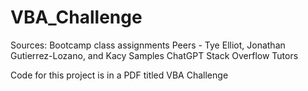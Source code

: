 # VBA_Challenge

Sources:
  Bootcamp class assignments
  Peers - Tye Elliot, Jonathan Gutierrez-Lozano, and Kacy Samples
  ChatGPT
  Stack Overflow
  Tutors


Code for this project is in a PDF titled VBA Challenge
